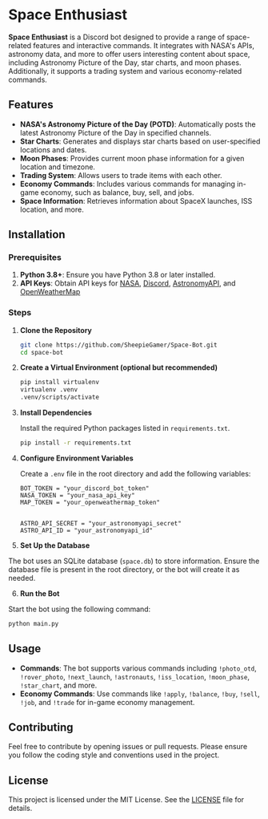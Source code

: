 # Space Enthusiast

**Space Enthusiast** is a Discord bot designed to provide a range of space-related features and interactive commands. It integrates with NASA's APIs, astronomy data, and more to offer users interesting content about space, including Astronomy Picture of the Day, star charts, and moon phases. Additionally, it supports a trading system and various economy-related commands.

## Features

- **NASA's Astronomy Picture of the Day (POTD)**: Automatically posts the latest Astronomy Picture of the Day in specified channels.
- **Star Charts**: Generates and displays star charts based on user-specified locations and dates.
- **Moon Phases**: Provides current moon phase information for a given location and timezone.
- **Trading System**: Allows users to trade items with each other.
- **Economy Commands**: Includes various commands for managing in-game economy, such as balance, buy, sell, and jobs.
- **Space Information**: Retrieves information about SpaceX launches, ISS location, and more.

## Installation

### Prerequisites

1. **Python 3.8+**: Ensure you have Python 3.8 or later installed.
2. **API Keys**: Obtain API keys for [NASA](https://api.nasa.gov), [Discord](https://discord.com/developers/applications), [AstronomyAPI](https://docs.astronomyapi.com), and [OpenWeatherMap](https://home.openweathermap.org/api_keys)

### Steps

1. **Clone the Repository**

   ```bash
   git clone https://github.com/SheepieGamer/Space-Bot.git
   cd space-bot
   ```

2. **Create a Virtual Environment (optional but recommended)**

   ```bash
   pip install virtualenv
   virtualenv .venv
   .venv/scripts/activate
   ```

3. **Install Dependencies**

   Install the required Python packages listed in `requirements.txt`.

   ```bash
   pip install -r requirements.txt
   ```

4. **Configure Environment Variables**

   Create a `.env` file in the root directory and add the following variables:

   ```
   BOT_TOKEN = "your_discord_bot_token"
   NASA_TOKEN = "your_nasa_api_key"
   MAP_TOKEN = "your_openweathermap_token"
   

   ASTRO_API_SECRET = "your_astronomyapi_secret"
   ASTRO_API_ID = "your_astronomyapi_id"
   ```



5. **Set Up the Database**

The bot uses an SQLite database (`space.db`) to store information. Ensure the database file is present in the root directory, or the bot will create it as needed.

6. **Run the Bot**

Start the bot using the following command:

```bash
python main.py
```

## Usage

- **Commands**: The bot supports various commands including `!photo_otd`, `!rover_photo`, `!next_launch`, `!astronauts`, `!iss_location`, `!moon_phase`, `!star_chart`, and more.
- **Economy Commands**: Use commands like `!apply`, `!balance`, `!buy`, `!sell`, `!job`, and `!trade` for in-game economy management.

## Contributing

Feel free to contribute by opening issues or pull requests. Please ensure you follow the coding style and conventions used in the project.

## License

This project is licensed under the MIT License. See the [LICENSE](LICENSE) file for details.
